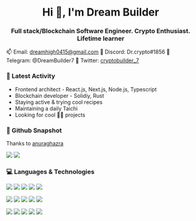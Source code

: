 <h1 align="center">Hi 👋, I'm Dream Builder</h1>
<h3 align="center">Full stack/Blockchain Software Engineer. Crypto Enthusiast. Lifetime learner</h3>

📫 Email: [dreamhigh0415@gmail.com](mailto:dreamhigh0415@gmail.com)
🎄 Discord: Dr.crypto#1856
🎁 Telegram: @DreamBuilder7
🎄 Twitter: [cryptobuilder_7](https://twitter.com/cryptobuilder_7)
<br>

### 🔨 Latest Activity

- Frontend architect - React.js, Next.js, Node.js, Typescript
- Blockchain developer - Solidiy, Rust
- Staying active & trying cool recipes
- Maintaining a daily Taichi
- Looking for cool 👨‍💻 projects

### 📸 Github Snapshot

Thanks to [anuraghazra](https://github.com/anuraghazra/github-readme-stats)

<img src="https://github-readme-stats.vercel.app/api?username=smartcoder-7" />
<img src="https://github-readme-stats.vercel.app/api/top-langs/?username=smartcoder-7&hide=html" />


### 💻 Languages & Technologies

<p>
<img src="https://img.shields.io/badge/javascript%20-%23323330.svg?&style=for-the-badge&logo=javascript&logoColor=%23F7DF1E"/>
<img src="https://img.shields.io/badge/typescript%20-%2314354C.svg?&style=for-the-badge&logo=typescript&logoColor=white"/>
<img src="https://img.shields.io/badge/solidity-%23ED8B00.svg?&style=for-the-badge&logo=solidity&logoColor=white"/>
<img src="https://img.shields.io/badge/python-%23FA7343.svg?&style=for-the-badge&logo=python&logoColor=white"/>
<img src="https://img.shields.io/badge/rust-%230095D5.svg?&style=for-the-badge&logo=rust&logoColor=white"/>
</p>

<p>
<img src="https://img.shields.io/badge/react%20-%2320232a.svg?&style=for-the-badge&logo=react&logoColor=%2361DAFB"/>
<img src="https://img.shields.io/badge/vuejs%20-%2335495e.svg?&style=for-the-badge&logo=vue.js&logoColor=%234FC08D"/>
<img src="https://img.shields.io/badge/angular%20-%23563D7C.svg?&style=for-the-badge&logo=angular&logoColor=white"/>
<img src="https://img.shields.io/badge/next.js%20-%23000.svg?&style=for-the-badge&logo=next.js&logoColor=white"/>
<img src="https://img.shields.io/badge/gatsby.js%20-%23000.svg?&style=for-the-badge&logo=gatsby&logoColor=%23F7DF1E"/>
</p>

<p>
<img src="https://img.shields.io/badge/AWS%20-%23FF9900.svg?&style=for-the-badge&logo=amazon-aws&logoColor=white"/> 
<img src="https://img.shields.io/badge/truffle%20-%234285F4.svg?&style=for-the-badge&logo=truffle&logoColor=white"/> 
<img src="https://img.shields.io/badge/ethereum%20-%23430098.svg?&style=for-the-badge&logo=ethereum&logoColor=white"/>
<img src="https://img.shields.io/badge/terraform%20-%23000.svg?&style=for-the-badge&logo=terraform&logoColor=white"/>
<img src="https://img.shields.io/badge/binance-%23ED8B00.svg?&style=for-the-badge&logo=binance&logoColor=white"/>
</p>
